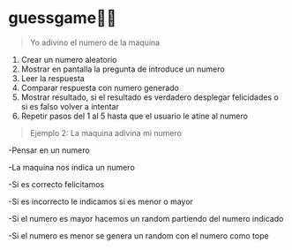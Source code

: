 # guessgame🤦‍♂️
>Yo adivino el numero de la maquina 
1. Crear un numero aleatorio
2. Mostrar en pantalla la pregunta de introduce un numero
3. Leer la respuesta
4. Comparar respuesta con numero generado
5. Mostrar resultado, si el resultado es verdadero desplegar felicidades o si es falso volver a intentar
6. Repetir pasos del 1 al 5 hasta que el usuario le atine al numero

>Ejemplo 2: La maquina adivina mi numero

-Pensar en un numero

-La maquina nos indica un numero

-Si es correcto felicitamos

-Si es incorrecto le indicamos si es menor o mayor

-Si el numero es mayor hacemos un random partiendo del numero indicado

-Si el numero es menor se genera un random con el numero como tope